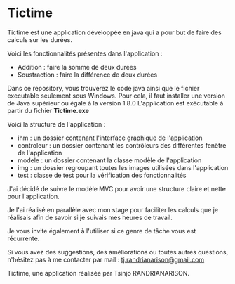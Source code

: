 # Tictime

Tictime est une application développée en java qui a pour but de faire des calculs sur les durées.

Voici les fonctionnalités présentes dans l'application : 
- Addition : faire la somme de deux durées
- Soustraction : faire la différence de deux durées

Dans ce repository, vous trouverez le code java ainsi que le fichier executable seulement sous Windows.
Pour cela, il faut installer une version de Java supérieur ou égale à la version 1.8.0
L'application est exécutable à partir du fichier <b>Tictime.exe</b>

Voici la structure de l'application : 
  - ihm : un dossier contenant l'interface graphique de l'application
  - controleur : un dossier contenant les contrôleurs des différentes fenêtre de l'application
  - modele : un dossier contenant la classe modèle de l'application
  - img : un dossier regroupant toutes les images utilisées dans l'application
  - test : classe de test pour la vérification des fonctionnalités

J'ai décidé de suivre le modèle MVC pour avoir une structure claire et nette pour l'application.

Je l'ai réalisé en parallèle avec mon stage pour faciliter les calculs que je réalisais
afin de savoir si je suivais mes heures de travail.

Je vous invite également à l'utiliser si ce genre de tâche vous est récurrente.

Si vous avez des suggestions, des améliorations ou toutes autres questions,
n'hésitez pas à me contacter par mail : tj.randrianarison@gmail.com

Tictime, une application réalisée par Tsinjo RANDRIANARISON.
